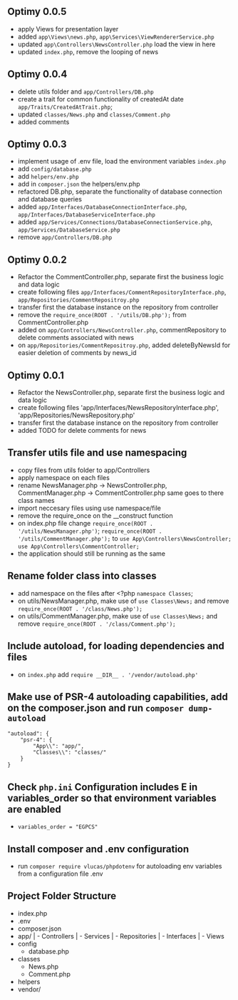 ## Optimy 0.0.5

- apply Views for presentation layer
- added `app\Views\news.php`, `app\Services\ViewRendererService.php`
- updated `app\Controllers\NewsController.php` load the view in here
- updated `index.php`, remove the looping of news

## Optimy 0.0.4

- delete utils folder and `app/Controllers/DB.php`
- create a trait for common functionality of createdAt date `app/Traits/CreatedAtTrait.php`;
- updated `classes/News.php` and `classes/Comment.php`
- added comments

## Optimy 0.0.3

- implement usage of .env file, load the environment variables `index.php`
- add `config/database.php`
- add `helpers/env.php`
- add in `composer.json` the helpers/env.php
- refactored DB.php, separate the functionality of database connection and database queries
- added `app/Interfaces/DatabaseConnectionInterface.php`, `app/Interfaces/DatabaseServiceInterface.php`
- added `app/Services/Connections/DatabaseConnectionService.php`, `app/Services/DatabaseService.php`
- remove `app/Controllers/DB.php`

## Optimy 0.0.2

- Refactor the CommentController.php, separate first the business logic and data logic
- create following files `app/Interfaces/CommentRepositoryInterface.php`, `app/Repositories/CommentRepositroy.php`
- transfer first the database instance on the repository from controller
- remove the `require_once(ROOT . '/utils/DB.php');` from CommentController.php
- added on `app/Controllers/NewsController.php`, commentRepository to delete comments associated with news
- on `app/Repositories/CommentRepositroy.php`, added deleteByNewsId for easier deletion of comments by news_id

## Optimy 0.0.1

- Refactor the NewsController.php, separate first the business logic and data logic
- create following files 'app/Interfaces/NewsRepositoryInterface.php', 'app/Repositories/NewsRepository.php'
- transfer first the database instance on the repository from controller
- added TODO for delete comments for news

## Transfer utils file and use namespacing

- copy files from utils folder to app/Controllers
- apply namespace on each files
- rename NewsManager.php -> NewsController.php, CommentManager.php -> CommentController.php same goes to there class names
- import neccesary files using use namespace/file
- remove the require_once on the \_\_construct function
- on index.php file
  change
  `require_once(ROOT . '/utils/NewsManager.php')`;
  `require_once(ROOT . '/utils/CommentManager.php');`
  to
  `use App\Controllers\NewsController;`
  `use App\Controllers\CommentController;`
- the application should still be running as the same

## Rename folder class into classes

- add namespace on the files after <?php `namespace Classes`;
- on utils/NewsManager.php, make use of `use Classes\News;` and remove `require_once(ROOT . '/class/News.php');`
- on utils/CommentManager.php, make use of `use Classes\News;` and remove `require_once(ROOT . '/class/Comment.php');`

## Include autoload, for loading dependencies and files

- on `index.php` add `require __DIR__ . '/vendor/autoload.php'`

## Make use of PSR-4 autoloading capabilities, add on the composer.json and run `composer dump-autoload`

    "autoload": {
        "psr-4": {
            "App\\": "app/",
            "Classes\\": "classes/"
        }
    }

## Check `php.ini` Configuration includes E in variables_order so that environment variables are enabled

- `variables_order = "EGPCS"`

## Install composer and .env configuration

- run `composer require vlucas/phpdotenv` for autoloading env variables from a configuration file .env

## Project Folder Structure

- index.php
- .env
- composer.json
- app/
  | - Controllers
  | - Services
  | - Repositories
  | - Interfaces
  | - Views
- config
  - database.php
- classes
  - News.php
  - Comment.php
- helpers
- vendor/
